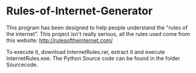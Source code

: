 # Rules-of-Internet-Generator
This program has been designed to help people understand the "rules of the internet". This project isn't really serious, all the rules used come from this website: http://rulesoftheinternet.com/

To execute it, download InternetRules.rar, extract it and execute InternetRules.exe.
The Python Source code can be found in the folder Sourcecode.
